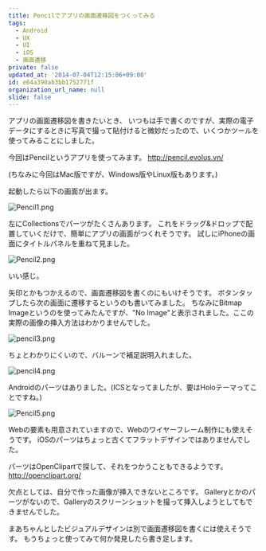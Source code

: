 ```yaml
---
title: Pencilでアプリの画面遷移図をつくってみる
tags:
  - Android
  - UX
  - UI
  - iOS
  - 画面遷移
private: false
updated_at: '2014-07-04T12:15:06+09:00'
id: e64a390ab3bb1752771f
organization_url_name: null
slide: false
---
```


アプリの画面遷移図を書きたいとき、
いつもは手で書くのですが、実際の電子データにするときに写真で撮って貼付けると微妙だったので、いくつかツールを使ってみることにしました。

今回はPencilというアプリを使ってみます。
http://pencil.evolus.vn/

(ちなみに今回はMac版ですが、Windows版やLinux版もあります。)

 起動したら以下の画面が出ます。

![Pencil1.png](https://qiita-image-store.s3.amazonaws.com/0/4044/64fbedb0-85b6-dd71-5aa2-19875d4ab20d.png "Pencil1.png")

左にCollectionsでパーツがたくさんあります。
これをドラッグ&ドロップで配置していくだけで、簡単にアプリの画面がつくれそうです。
試しにiPhoneの画面にタイトルパネルを重ねて見ました。

![Pencil2.png](https://qiita-image-store.s3.amazonaws.com/0/4044/96aada9c-6d9e-2141-271c-f74b071940cd.png "Pencil2.png")

いい感じ。

矢印とかもつかえるので、画面遷移図を書くのにもいけそうです。
ボタンタップしたら次の画面に遷移するというのも書いてみました。
ちなみにBitmap Imageというのを使ってみたんですが、"No Image"と表示されました。ここの実際の画像の挿入方法はわかりませんでした。

![pencil3.png](https://qiita-image-store.s3.amazonaws.com/0/4044/f1e98592-5531-9720-2de3-d5b7c5cac5bd.png "pencil3.png")


ちょとわかりにくいので、バルーンで補足説明入れました。

![pencil4.png](https://qiita-image-store.s3.amazonaws.com/0/4044/405788d7-91e7-9c01-0146-12a6d5dc0d95.png "pencil4.png")


Androidのパーツはありました。(ICSとなってましたが、要はHoloテーマってことですね。)

![Pencil5.png](https://qiita-image-store.s3.amazonaws.com/0/4044/c9b60eeb-068e-dba2-0c55-2a46bee44d96.png "Pencil5.png")


Webの要素も用意されていますので、Webのワイヤーフレーム制作にも使えそうです。
iOSのパーツはちょっと古くてフラットデザインではありませんでした。


パーツはOpenClipartで探して、それをつかうこともできるようです。
http://openclipart.org/

欠点としては、自分で作った画像が挿入できないところです。
Galleryとかのパーツがないので、Galleryのスクリーンショットを撮って挿入しようとしてもできませんでした。

まあちゃんとしたビジュアルデザインは別で画面遷移図を書くには使えそうです。
もうちょっと使ってみて何か発見したら書き足します。
